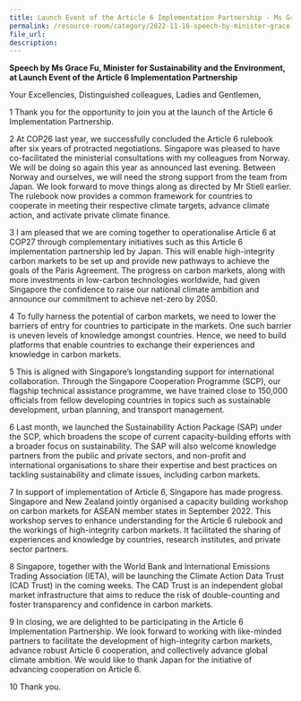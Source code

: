```yaml
---  
title: Launch Event of the Article 6 Implementation Partnership - Ms Grace Fu
permalink: /resource-room/category/2022-11-16-speech-by-minister-grace-fu-launch-article-6-implementation-partnership
file_url:  
description:  
---  
```


**Speech by Ms Grace Fu, Minister for Sustainability and the Environment, at Launch Event of the Article 6 Implementation Partnership**

Your Excellencies,
Distinguished colleagues,
Ladies and Gentlemen,

1 Thank you for the opportunity to join you at the launch of the Article 6 Implementation Partnership.

2 At COP26 last year, we successfully concluded the Article 6 rulebook after six years of protracted negotiations. Singapore was pleased to have co-facilitated the ministerial consultations with my colleagues from Norway. We will be doing so again this year as announced last evening. Between Norway and ourselves, we will need the strong support from the team from Japan. We look forward to move things along as directed by Mr Stiell earlier. The rulebook now provides a common framework for countries to cooperate in meeting their respective climate targets, advance climate action, and activate private climate finance.

3 I am pleased that we are coming together to operationalise Article 6 at COP27 through complementary initiatives such as this Article 6 implementation partnership led by Japan. This will enable high-integrity carbon markets to be set up and provide new pathways to achieve the goals of the Paris Agreement. The progress on carbon markets, along with more investments in low-carbon technologies worldwide, had given Singapore the confidence to raise our national climate ambition and announce our commitment to achieve net-zero by 2050. 

4 To fully harness the potential of carbon markets, we need to lower the barriers of entry for countries to participate in the markets. One such barrier is uneven levels of knowledge amongst countries. Hence, we need to build platforms that enable countries to exchange their experiences and knowledge in carbon markets.

5 This is aligned with Singapore’s longstanding support for international collaboration. Through the Singapore Cooperation Programme (SCP), our flagship technical assistance programme, we have trained close to 150,000 officials from fellow developing countries in topics such as sustainable development, urban planning, and transport management. 

6 Last month, we launched the Sustainability Action Package (SAP) under the SCP, which broadens the scope of current capacity-building efforts with a broader focus on sustainability. The SAP will also welcome knowledge partners from the public and private sectors, and non-profit and international organisations to share their expertise and best practices on tackling sustainability and climate issues, including carbon markets.

7 In support of implementation of Article 6, Singapore has made progress. Singapore and New Zealand jointly organised a capacity building workshop on carbon markets for ASEAN member states in September 2022. This workshop serves to enhance understanding for the Article 6 rulebook and the workings of high-integrity carbon markets. It facilitated the sharing of experiences and knowledge by countries, research institutes, and private sector partners.

8 Singapore, together with the World Bank and International Emissions Trading Association (IETA), will be launching the Climate Action Data Trust (CAD Trust) in the coming weeks. The CAD Trust is an independent global market infrastructure that aims to reduce the risk of double-counting and foster transparency and confidence in carbon markets.

9 In closing, we are delighted to be participating in the Article 6 Implementation Partnership. We look forward to working with like-minded partners to facilitate the development of high-integrity carbon markets, advance robust Article 6 cooperation, and collectively advance global climate ambition. We would like to thank Japan for the initiative of advancing cooperation on Article 6.

10 Thank you.
